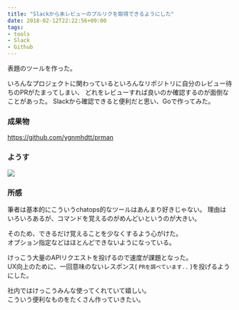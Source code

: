 ```yaml
---
title: "Slackから未レビューのプルリクを取得できるようにした"
date: 2018-02-12T22:22:56+09:00
tags:
- tools
- Slack
- Github
---
```


表題のツールを作った。

<!--more-->

いろんなプロジェクトに関わっているといろんなリポジトリに自分のレビュー待ちのPRがたまってしまい、
どれをレビューすれば良いのか確認するのが面倒なことがあった。
Slackから確認できると便利だと思い、Goで作ってみた。

### 成果物

https://github.com/ygnmhdtt/prman

### ようす
![](/images/pr-get-from-slack/1.png)

### 所感

筆者は基本的にこういうchatops的なツールはあんまり好きじゃない。
理由はいろいろあるが、コマンドを覚えるのがめんどいというのが大きい。

そのため、できるだけ覚えることを少なくするよう心がけた。  
オプション指定などはほとんどできないようになっている。

けっこう大量のAPIリクエストを投げるので速度が課題となった。  
UX向上のために、一回意味のないレスポンス( `PRを調べています..` )を投げるようにした。

社内ではけっこうみんな使ってくれていて嬉しい。  
こういう便利なものをたくさん作っていきたい。
